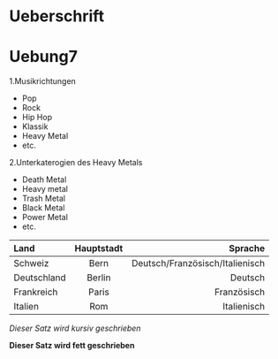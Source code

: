 # Ueberschrift

Uebung7
========
1.Musikrichtungen
 * Pop
 * Rock
 * Hip Hop
 * Klassik
 * Heavy Metal
 * etc.
  
 
2.Unterkaterogien des Heavy Metals
 * Death Metal
 * Heavy metal
 * Trash Metal
 * Black Metal
 * Power Metal
 * etc.
  
 
|Land| Hauptstadt| Sprache|
|:------|:----:| --------:| 
|Schweiz| Bern| Deutsch/Französisch/Italienisch|
|Deutschland|Berlin|Deutsch|
|Frankreich|Paris|Französisch|
|Italien|Rom|Italienisch|

*Dieser Satz wird kursiv geschrieben*

**Dieser Satz wird fett geschrieben**

